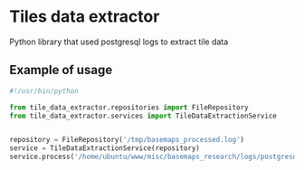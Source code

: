 # Tiles data extractor
Python library that used postgresql logs to extract tile data


## Example of usage

```python
#!/usr/bin/python

from tile_data_extractor.repositories import FileRepository
from tile_data_extractor.services import TileDataExtractionService


repository = FileRepository('/tmp/basemaps_processed.log')
service = TileDataExtractionService(repository)
service.process('/home/ubuntu/www/misc/basemaps_research/logs/postgresql_50mb.log')
```